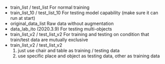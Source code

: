 - train_list / test_list 
    For normal training
- train_list_10 / test_list_10
    For testing model capability (make sure it can run at start)
- original_data_list
    Raw data without augmentation
- data_lab_ito (2020.3.9)
    For testing multi-objects
- train_list_v2 / test_list_v2
    For training and testing on condition that train/test data are mutually exclusive
- train_list_v2 / test_list_v2
    1. just use chair and table as training / testing data
    2. use specific place and object as testing data, other as training data
    